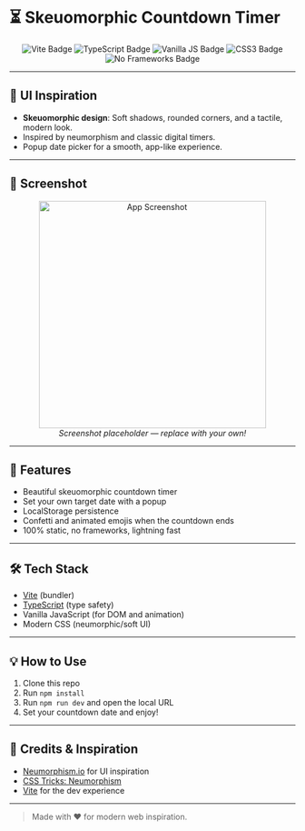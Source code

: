 # ⏳ Skeuomorphic Countdown Timer

<p align="center">
  <img src="https://img.shields.io/badge/Vite-4.0+-purple?logo=vite" alt="Vite Badge"/>
  <img src="https://img.shields.io/badge/TypeScript-4.0+-blue?logo=typescript" alt="TypeScript Badge"/>
  <img src="https://img.shields.io/badge/Vanilla%20JS-ES2020-yellow?logo=javascript" alt="Vanilla JS Badge"/>
  <img src="https://img.shields.io/badge/CSS3-Modern-blue?logo=css3" alt="CSS3 Badge"/>
  <img src="https://img.shields.io/badge/No%20Frameworks-100%25%20Vanilla-green" alt="No Frameworks Badge"/>
</p>

---

## 🎨 UI Inspiration

- **Skeuomorphic design**: Soft shadows, rounded corners, and a tactile, modern look.
- Inspired by neumorphism and classic digital timers.
- Popup date picker for a smooth, app-like experience.

---

## 📸 Screenshot

<p align="center">
  <img src="./screenshot.png" alt="App Screenshot" width="400"/>
  <br>
  <i>Screenshot placeholder &mdash; replace with your own!</i>
</p>

---

## 🚀 Features

- Beautiful skeuomorphic countdown timer
- Set your own target date with a popup
- LocalStorage persistence
- Confetti and animated emojis when the countdown ends
- 100% static, no frameworks, lightning fast

---

## 🛠️ Tech Stack

- [Vite](https://vitejs.dev/) (bundler)
- [TypeScript](https://www.typescriptlang.org/) (type safety)
- Vanilla JavaScript (for DOM and animation)
- Modern CSS (neumorphic/soft UI)

---

## 💡 How to Use

1. Clone this repo
2. Run `npm install`
3. Run `npm run dev` and open the local URL
4. Set your countdown date and enjoy!

---

## 🙏 Credits & Inspiration

- [Neumorphism.io](https://neumorphism.io/) for UI inspiration
- [CSS Tricks: Neumorphism](https://css-tricks.com/neumorphism-in-user-interfaces/)
- [Vite](https://vitejs.dev/) for the dev experience

---

> Made with ❤️ for modern web inspiration.
